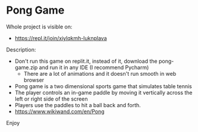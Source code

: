 # Pong Game

Whole project is visible on:
- https://repl.it/join/xiylqkmh-luknplava

Description:
- Don't run this game on replit.it, instead of it, download the pong-game.zip and run it in any IDE (I recommend Pycharm)
    - There are a lot of animations and it doesn't run smooth in web browser
- Pong game is a two dimensional sports game that simulates table tennis
- The player controls an in-game paddle by moving it vertically across the left or right side of the screen
- Players use the paddles to hit a ball back and forth. 
- https://www.wikiwand.com/en/Pong


Enjoy
